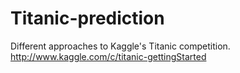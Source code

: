 Titanic-prediction
==================

Different approaches to Kaggle's Titanic competition. http://www.kaggle.com/c/titanic-gettingStarted
